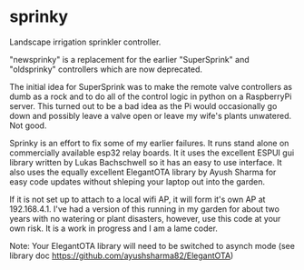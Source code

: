 # sprinky
Landscape irrigation sprinkler controller.

"newsprinky" is a replacement for the earlier "SuperSprink" and "oldsprinky" controllers which are now deprecated. 

The initial idea for SuperSprink was to make the remote valve controllers as dumb as a rock and to do all of the control logic in python on a RaspberryPi server. This turned out to be a bad idea as the Pi would occasionally go down and possibly leave a valve open or leave my wife's plants unwatered. Not good.

Sprinky is an effort to fix some of my earlier failures. It runs stand alone on commercially available esp32 relay boards. It it uses the excellent ESPUI gui library written by Lukas Bachschwell so it has an easy to use interface. It also uses the equally excellent ElegantOTA library by Ayush Sharma for easy code updates without shleping your laptop out into the garden.

If it is not set up to attach to a local wifi AP, it will form it's own AP at 192.168.4.1. I've had a version of this running in my garden for about two years with no watering or plant disasters, however, use this code at your own risk. It is a work in progress and I am a lame coder.

Note: Your ElegantOTA library will need to be switched to asynch mode (see library doc https://github.com/ayushsharma82/ElegantOTA)
